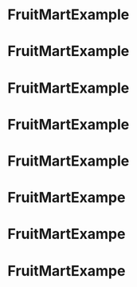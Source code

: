 # FruitMartExample
# FruitMartExample
# FruitMartExample
# FruitMartExample
# FruitMartExample
# FruitMartExampe
# FruitMartExampe
# FruitMartExampe
